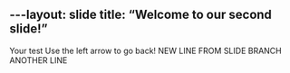 ---layout: slide
title: “Welcome to our second slide!”
---
Your test
Use the left arrow to go back!
NEW LINE FROM SLIDE BRANCH
ANOTHER LINE
